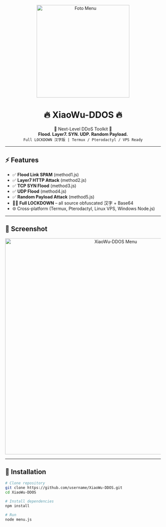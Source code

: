 <p align="center">
  <img src="https://i.imgur.com/v3wPc45.jpeg" width="300" alt="Foto Menu">
</p>

<h1 align="center">🔥 XiaoWu-DDOS 🔥</h1>

<p align="center">
  🖤 Next-Level DDoS Toolkit 🖤 <br>
  <strong>Flood. Layer7. SYN. UDP. Random Payload.</strong><br>
  <code>Full LOCKDOWN 汉字版 | Termux / Pterodactyl / VPS Ready</code>
</p>

---

## ⚡ Features
- ✅ **Flood Link SPAM** (method1.js)
- ✅ **Layer7 HTTP Attack** (method2.js)
- ✅ **TCP SYN Flood** (method3.js)
- ✅ **UDP Flood** (method4.js)
- ✅ **Random Payload Attack** (method5.js)
- 🕵️‍♂️ **Full LOCKDOWN** – all source obfuscated 汉字 + Base64
- 🌐 Cross-platform (Termux, Pterodactyl, Linux VPS, Windows Node.js)

---

## 🖤 Screenshot
<p align="center">
  <img src="https://i.imgur.com/buV1Od5.png" width="700" alt="XiaoWu-DDOS Menu">
</p>

---

## 🚀 Installation
```bash
# Clone repository
git clone https://github.com/username/XiaoWu-DDOS.git
cd XiaoWu-DDOS

# Install dependencies
npm install

# Run
node menu.js
